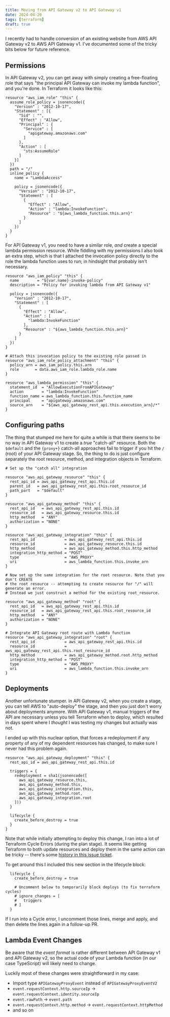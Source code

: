 ```yaml
---
title: Moving from API Gateway v2 to API Gateway v1
date: 2024-04-20
tags: [terraform]
draft: true
---
```


I recently had to handle conversion of an existing website from AWS API Gateway v2 to AWS API Gateway v1. I've documented some of the tricky bits below for future reference.

## Permissions

In API Gateway v2, you can get away with simply creating a free-floating role that says "the principal API Gateway can invoke my lambda function", and you're done. In Terraform it looks like this:

```hcl
resource "aws_iam_role" "this" {
  assume_role_policy = jsonencode({
    "Version" : "2012-10-17",
    "Statement" : [{
      "Sid" : "",
      "Effect" : "Allow",
      "Principal" : {
        "Service" : [
          "apigateway.amazonaws.com"
        ]
      },
      "Action" : [
        "sts:AssumeRole"
      ]
    }]
  })
  path = "/"
  inline_policy {
    name = "LambdaAccess"

    policy = jsonencode({
      "Version" : "2012-10-17",
      "Statement" : [
        {
          "Effect" : "Allow",
          "Action" : "lambda:InvokeFunction",
          "Resource" : "${aws_lambda_function.this.arn}"
        }
      ]
    })
  }
}
```

For API Gateway v1, you need to have a similar role, _and_ create a special lambda permission resource. While fiddling with my permissions I also took an extra step, which is that I attached the invocation policy directly to the role the lambda function uses to run; in hindsight that probably isn't necessary.

```hcl
resource "aws_iam_policy" "this" {
  name        = "${var.name}-invoke-policy"
  description = "Policy for invoking lambda from API Gateway v1"

  policy = jsonencode({
    "Version" : "2012-10-17",
    "Statement" : [
      {
        "Effect" : "Allow",
        "Action" : [
          "lambda:InvokeFunction"
        ],
        "Resource" : "${aws_lambda_function.this.arn}"
      }
    ]
  })
}

# Attach this invocation policy to the existing role passed in
resource "aws_iam_role_policy_attachment" "this" {
  policy_arn = aws_iam_policy.this.arn
  role       = data.aws_iam_role.lambda_role.name
}

resource "aws_lambda_permission" "this" {
  statement_id  = "AllowExecutionFromAPIGateway"
  action        = "lambda:InvokeFunction"
  function_name = aws_lambda_function.this.function_name
  principal     = "apigateway.amazonaws.com"
  source_arn    = "${aws_api_gateway_rest_api.this.execution_arn}/*"
}
```

## Configuring paths

The thing that stumped me here for quite a while is that there seems to be no way in API Gateway v1 to create a _true_ "catch-all" resource. Both the `$default` and the `{proxy+}` catch-all approaches fail to trigger if you hit the `/` (root) of your API Gateway stage. So, the thing to do is just configure separately the root resource, method, and integration objects in Terraform.

```hcl
# Set up the "catch all" integration

resource "aws_api_gateway_resource" "this" {
  rest_api_id = aws_api_gateway_rest_api.this.id
  parent_id   = aws_api_gateway_rest_api.this.root_resource_id
  path_part   = "$default"
}

resource "aws_api_gateway_method" "this" {
  rest_api_id   = aws_api_gateway_rest_api.this.id
  resource_id   = aws_api_gateway_resource.this.id
  http_method   = "ANY"
  authorization = "NONE"
}

resource "aws_api_gateway_integration" "this" {
  rest_api_id             = aws_api_gateway_rest_api.this.id
  resource_id             = aws_api_gateway_resource.this.id
  http_method             = aws_api_gateway_method.this.http_method
  integration_http_method = "POST"
  type                    = "AWS_PROXY"
  uri                     = aws_lambda_function.this.invoke_arn
}

# Now set up the same integration for the root resource. Note that you don't CREATE
# the root resource -- attempting to create resource for "/" will generate an error.
# Instead we just construct a method for the existing root_resource.

resource "aws_api_gateway_method" "root" {
  rest_api_id   = aws_api_gateway_rest_api.this.id
  resource_id   = aws_api_gateway_rest_api.this.root_resource_id
  http_method   = "ANY"
  authorization = "NONE"
}

# Integrate API Gateway root route with Lambda function
resource "aws_api_gateway_integration" "root" {
  rest_api_id             = aws_api_gateway_rest_api.this.id
  resource_id             = aws_api_gateway_rest_api.this.root_resource_id
  http_method             = aws_api_gateway_method.root.http_method
  integration_http_method = "POST"
  type                    = "AWS_PROXY"
  uri                     = aws_lambda_function.this.invoke_arn
}
```

## Deployments

Another unfortunate stumper. in API Gateway v2, when you create a stage, you can tell AWS to "auto-deploy" the stage, and then you just don't worry about deployments anymore. With API Gateway v1, manual triggers of the API are necessary unless you tell Terraform when to deploy, which resulted in days spent where I _thought_ I was testing my changes but actually was not.

I ended up with this nuclear option, that forces a redeployment if any property of any of my dependent resources has changed, to make sure I never had this problem again.

```hcl
resource "aws_api_gateway_deployment" "this" {
  rest_api_id = aws_api_gateway_rest_api.this.id

  triggers = {
    redeployment = sha1(jsonencode([
      aws_api_gateway_resource.this,
      aws_api_gateway_method.this,
      aws_api_gateway_integration.this,
      aws_api_gateway_method.root,
      aws_api_gateway_integration.root
    ]))
  }

  lifecycle {
    create_before_destroy = true
  }
}
```

Note that while initially attempting to deploy this change, I ran into a lot of Terraform Cycle Errors (during the plan stage). It seems like getting Terraform to both update resources and deploy them in the same action can be tricky -- there's some [history in this issue ticket](https://github.com/hashicorp/terraform-provider-aws/issues/11344).

To get around this I included this new section in the lifecycle block:

```hcl
  lifecycle {
    create_before_destroy = true

    # Uncomment below to temporarily block deploys (to fix terraform cycles)
    # ignore_changes = [
    #   triggers
    # ]
  }
```

If I run into a Cycle error, I uncomment those lines, merge and apply, and then delete the lines again in a follow-up PR.

## Lambda Event Changes

Be aware that the _event format_ is rather different between API Gateway v1 and API Gateway v2, so the actual code of your Lambda function (in our case TypeScript) will likely need to change.

Luckily most of these changes were straightforward in my case:

 - Import type `APIGatewayProxyEvent` instead of `APIGatewayProxyEventV2`
 - `event.requestContext.http.sourceIp` -> `event.requestContext.identity.sourceIp`
 - `event.rawPath` -> `event.path`
 - `event.requestContext.http.method` -> `event.requestContext.httpMethod`
 - and so on
